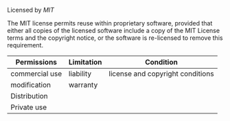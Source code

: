 Licensed by *MIT*


The MIT license  permits reuse within proprietary software, provided that either all copies of the licensed software include a copy of the MIT License terms and the copyright notice, or the software is re-licensed to remove this requirement.


Permissions | Limitation  | Condition
-------|-------|-------|
commercial use | liability | license and copyright conditions
modification | warranty   |
Distribution   |     
Private use|